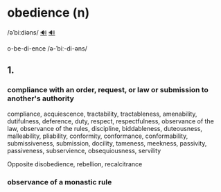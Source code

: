 # obedience (n)

/əˈbiːdiəns/ [🔊](https://www.oxfordlearnersdictionaries.com/media/english/uk_pron/o/obe/obedi/obedience__gb_1.mp3) [🔊](https://www.oxfordlearnersdictionaries.com/media/english/us_pron/o/obe/obedi/obedience__us_1.mp3)

o-be-di-ence /ə-ˈbiː-di-əns/

## 1.

### compliance with an order, request, or law or submission to another's authority

compliance, acquiescence, tractability, tractableness, amenability, dutifulness, deference, duty, respect, respectfulness, observance of the law, observance of the rules, discipline, biddableness, duteousness, malleability, pliability, conformity, conformance, conformability, submissiveness, submission, docility, tameness, meekness, passivity, passiveness, subservience, obsequiousness, servility

Opposite disobedience, rebellion, recalcitrance

### observance of a monastic rule
